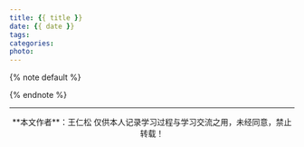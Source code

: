 ```yaml
---
title: {{ title }}
date: {{ date }}
tags:
categories:
photo: 
---
```


{% note default %}

{% endnote %}

<!-- more -->




--- 

<div align="center">
	**本文作者**：王仁松
	仅供本人记录学习过程与学习交流之用，未经同意，禁止转载！
</div>